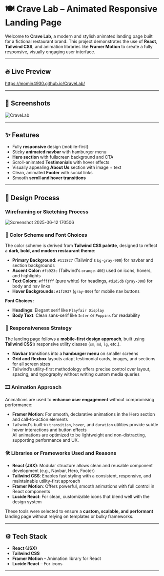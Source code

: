 # 🍽️ Crave Lab – Animated Responsive Landing Page

Welcome to **Crave Lab**, a modern and stylish animated landing page built for a fictional restaurant brand. This project demonstrates the use of **React**, **Tailwind CSS**, and animation libraries like **Framer Motion** to create a fully responsive, visually engaging user interface.

---

## 🔥 Live Preview

https://momin4930.github.io/CraveLab/


---

## 📸 Screenshots

![CraveLab](https://github.com/user-attachments/assets/bf0e651a-f52e-48fc-87e0-f6580f375274)



---

## ✨ Features

- Fully **responsive** design (mobile-first)  
- Sticky **animated navbar** with hamburger menu  
- **Hero section** with fullscreen background and CTA  
- Scroll-animated **Testimonials** with hover effects  
- Visually appealing **About Us** section with image + text  
- Clean, animated **Footer** with social links  
- Smooth **scroll and hover transitions**

---

## 🎨 Design Process

### Wireframing or Sketching Process

![Screenshot 2025-06-12 170506](https://github.com/user-attachments/assets/ebb2974c-8f05-42fd-a317-5cc5c0cbb764)

### 🎨 Color Scheme and Font Choices
The color scheme is derived from **Tailwind CSS palette**, designed to reflect a **dark, bold, and modern restaurant theme**:
- **Primary Background:** `#111827` (Tailwind's `bg-gray-900`) for navbar and section backgrounds
- **Accent Color:** `#fb923c` (Tailwind's `orange-400`) used on icons, hovers, and highlights
- **Text Colors:** `#ffffff` (pure white) for headings, `#d1d5db` (`gray-300`) for body and nav links
- **Hover Backgrounds:** `#1f2937` (`gray-800`) for mobile nav buttons

**Font Choices:**
- **Headings**: Elegant serif like `Playfair Display`
- **Body Text**: Clean sans-serif like `Inter` or `Poppins` for readability

### 📱 Responsiveness Strategy
The landing page follows a **mobile-first design approach**, built using **Tailwind CSS**’s responsive utility classes (`sm`, `md`, `lg`, etc.).  
- **Navbar** transitions into a **hamburger menu** on smaller screens  
- **Grid and flexbox** layouts adapt testimonial cards, images, and sections for all screen sizes  
- Tailwind’s utility-first methodology offers precise control over layout, spacing, and typography without writing custom media queries

### 🎞️ Animation Approach
Animations are used to **enhance user engagement** without compromising performance:   
- **Framer Motion**: For smooth, declarative animations in the Hero section and call-to-action elements  
- Tailwind's built-in `transition`, `hover`, and `duration` utilities provide subtle hover interactions and button effects  
All animations are optimized to be lightweight and non-distracting, supporting performance and UX.

### 🛠️ Libraries or Frameworks Used and Reasons
- **React (JSX)**: Modular structure allows clean and reusable component development (e.g., Navbar, Hero, Footer)  
- **Tailwind CSS**: Enables fast styling with a consistent, responsive, and maintainable utility-first approach   
- **Framer Motion**: Offers powerful, smooth animations with full control in React components  
- **Lucide React**: For clean, customizable icons that blend well with the design system  

These tools were selected to ensure a **custom, scalable, and performant** landing page without relying on templates or bulky frameworks.

---

## ⚙️ Tech Stack

- **React (JSX)**  
- **Tailwind CSS**    
- **Framer Motion** – Animation library for React  
- **Lucide React** – For icons

---


